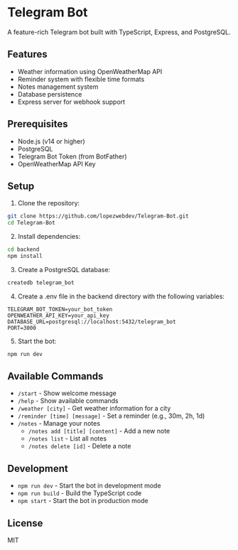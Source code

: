 # Telegram Bot

A feature-rich Telegram bot built with TypeScript, Express, and PostgreSQL.

## Features

- Weather information using OpenWeatherMap API
- Reminder system with flexible time formats
- Notes management system
- Database persistence
- Express server for webhook support

## Prerequisites

- Node.js (v14 or higher)
- PostgreSQL
- Telegram Bot Token (from BotFather)
- OpenWeatherMap API Key

## Setup

1. Clone the repository:
```bash
git clone https://github.com/lopezwebdev/Telegram-Bot.git
cd Telegram-Bot
```

2. Install dependencies:
```bash
cd backend
npm install
```

3. Create a PostgreSQL database:
```bash
createdb telegram_bot
```

4. Create a .env file in the backend directory with the following variables:
```
TELEGRAM_BOT_TOKEN=your_bot_token
OPENWEATHER_API_KEY=your_api_key
DATABASE_URL=postgresql://localhost:5432/telegram_bot
PORT=3000
```

5. Start the bot:
```bash
npm run dev
```

## Available Commands

- `/start` - Show welcome message
- `/help` - Show available commands
- `/weather [city]` - Get weather information for a city
- `/reminder [time] [message]` - Set a reminder (e.g., 30m, 2h, 1d)
- `/notes` - Manage your notes
  - `/notes add [title] [content]` - Add a new note
  - `/notes list` - List all notes
  - `/notes delete [id]` - Delete a note

## Development

- `npm run dev` - Start the bot in development mode
- `npm run build` - Build the TypeScript code
- `npm start` - Start the bot in production mode

## License

MIT 
